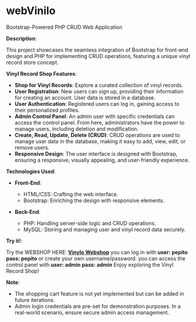 # webVinilo
Bootstrap-Powered PHP CRUD Web Application

**Description**:

This project showcases the seamless integration of Bootstrap for front-end design and PHP for implementing CRUD operations, featuring a unique vinyl record store concept.

**Vinyl Record Shop Features**:

- **Shop for Vinyl Records**: Explore a curated collection of vinyl records.
- **User Registration**: New users can sign up, providing their information for creating an account. User data is stored in a database.
- **User Authentication**: Registered users can log in, gaining access to their personalized profiles.
- **Admin Control Panel**: An admin user with specific credentials can access the control panel. From here, administrators have the power to manage users, including deletion and modification.
- **Create, Read, Update, Delete (CRUD)**: CRUD operations are used to manage user data in the database, making it easy to add, view, edit, or remove users.
- **Responsive Design**: The user interface is designed with Bootstrap, ensuring a responsive, visually appealing, and user-friendly experience.

**Technologies Used**:

- **Front-End**:
  - HTML/CSS: Crafting the web interface.
  - Bootstrap: Enriching the design with responsive elements.

- **Back-End**:
  - PHP: Handling server-side logic and CRUD operations.
  - MySQL: Storing and managing user and vinyl record data securely.

**Try it!**:

Try the WEBSHOP HERE: [**Vinylo Webshop**](https://rodriguezfaustinobrunotema2parte1.000webhostapp.com/)
you can log in with **user: pepito pass: pepito** or create your own username/password.
you can access the control panel with **user: admin pass: admin**
Enjoy exploring the Vinyl Record Shop!

**Note**:
- The shopping cart feature is not yet implemented but can be added in future iterations.
- Admin login credentials are pre-set for demonstration purposes. In a real-world scenario, ensure secure admin access management.
